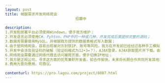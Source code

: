 ```yaml
---                
layout: post       
title: 根据需求开发网络爬虫
                                招募中
           
description: 
1.开发和部署平台必须使用Windows，便于我方维护；
2.开发语言必须使用C#、Pyhton、PHP中的一种或几种，开发完成后需提供完整的源码；
3.数据库需要使用MySQL，并根据我方提供的数据表格式写入数据；
4.由于是网络爬虫，容易出现被对方封锁IP、账号等风险，我方在开发前已经经过各种手工模拟，确保并发获取数据控制在对方服务器可接受的范围内。因此，开发需求文档会提供详细的开发需求与开发思路，开发者必须严格按照开发需求文档的要求，控制并发，如有更好的建议，需我方同意后才能使用；
5.开发中会涉及验证码的破解（验证码格式为12+3=？），AJAX登录，AJAX获取图片并下载。由于对方网站大量使用AJAX，因此，要求开发者熟练懂得如何获取AJAX的数据；
6.网络爬虫需要通过网络代理去访问被爬页面，便于切换IP地址；
7.我方是正规公司，寻求这方面的优秀兼职开发者，如合作愉快，未来将长期合作共同开发其他项目；
8.费用为意向费用，可商议。
     
contenturl: https://pro.lagou.com/project/8087.html      
---                 
```

